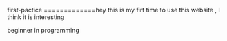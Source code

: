 first-pactice
=============hey this is my firt time to use this website  , I think it is interesting 

beginner in programming
